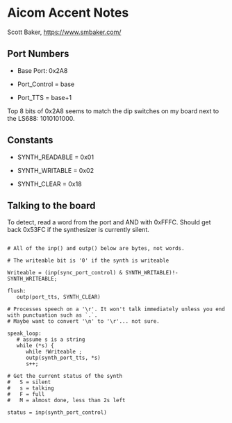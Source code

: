 # Aicom Accent Notes

Scott Baker, https://www.smbaker.com/

## Port Numbers

* Base Port: 0x2A8

* Port_Control = base
* Port_TTS = base+1

Top 8 bits of 0x2A8 seems to match the dip switches on my board next to the LS688: 1010101000.

## Constants 

* SYNTH_READABLE = 0x01

* SYNTH_WRITABLE = 0x02

* SYNTH_CLEAR = 0x18

## Talking to the board

To detect, read a word from the port and AND with 0xFFFC. Should get back 0x53FC if the synthesizer is currently silent.


```pseudocode

# All of the inp() and outp() below are bytes, not words.

# The writeable bit is '0' if the synth is writeable

Writeable = (inp(sync_port_control) & SYNTH_WRITABLE)!-SYNTH_WRITEABLE;

flush:
   outp(port_tts, SYNTH_CLEAR)

# Processes speech on a '\r'. It won't talk immediately unless you end with punctuation such as `.`.
# Maybe want to convert '\n' to '\r'... not sure.

speak_loop:
   # assume s is a string
   while (*s) {
      while !Writeable ;
      outp(synth_port_tts, *s)
      s++;

# Get the current status of the synth
#   S = silent
#   s = talking
#   F = full
#   M = almost done, less than 2s left

status = inp(synth_port_control)
```





  